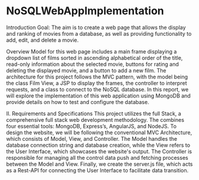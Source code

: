 # NoSQLWebAppImplementation

Introduction
Goal: The aim is to create a web page that allows the display and ranking of movies 
from a database, as well as providing functionality to add, edit, and delete a movie.

Overview
Model for this web page includes a main frame displaying a dropdown list of films 
sorted in ascending alphabetical order of the title, read-only information about the 
selected movie, buttons for rating and deleting the displayed movie, and a button to 
add a new film. The architecture for this project follows the MVC pattern, with the 
model being the class Film View, a JSP to display the frames, the controller to 
interpret requests, and a class to connect to the NoSQL database. In this report, we 
will explore the implementation of this web application using MongoDB and 
provide details on how to test and configure the database.

II. Requirements and Specifications
This project utilizes the full Stack, a comprehensive full stack web development 
methodology. The combines four essential tools: MongoDB, Express’s, AngularJS, 
and NodeJS. To design the website, we will be following the conventional MVC 
Architecture, which consists of Model, View, and Controller. 
The Model handles the database connection string and database creation, while the 
View refers to the User Interface, which showcases the website's output. The Controller 
is responsible for managing all the control data push and fetching processes between the 
Model and View. Finally, we create the server.js file, which acts as a Rest-API for 
connecting the User Interface to facilitate data transition.
